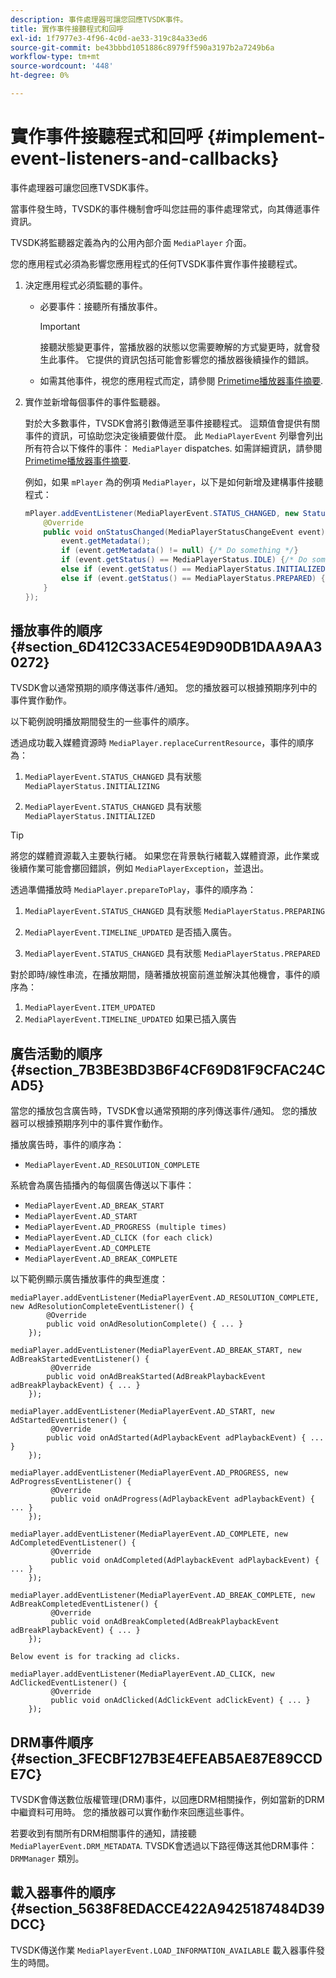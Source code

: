 ```yaml
---
description: 事件處理器可讓您回應TVSDK事件。
title: 實作事件接聽程式和回呼
exl-id: 1f7977e3-4f96-4c0d-ae33-319c84a33ed6
source-git-commit: be43bbbd1051886c8979ff590a3197b2a7249b6a
workflow-type: tm+mt
source-wordcount: '448'
ht-degree: 0%

---
```


# 實作事件接聽程式和回呼  {#implement-event-listeners-and-callbacks}

事件處理器可讓您回應TVSDK事件。

當事件發生時，TVSDK的事件機制會呼叫您註冊的事件處理常式，向其傳遞事件資訊。

TVSDK將監聽器定義為內的公用內部介面 `MediaPlayer` 介面。

您的應用程式必須為影響您應用程式的任何TVSDK事件實作事件接聽程式。

1. 決定應用程式必須監聽的事件。

   * 必要事件：接聽所有播放事件。

      >[!IMPORTANT]
      >
      >接聽狀態變更事件，當播放器的狀態以您需要瞭解的方式變更時，就會發生此事件。 它提供的資訊包括可能會影響您的播放器後續操作的錯誤。

   * 如需其他事件，視您的應用程式而定，請參閱  [Primetime播放器事件摘要](../../android-3x-events-notifications/events-summary/android-3x-events-summary.md).

1. 實作並新增每個事件的事件監聽器。

   對於大多數事件，TVSDK會將引數傳遞至事件接聽程式。 這類值會提供有關事件的資訊，可協助您決定後續要做什麼。 此 `MediaPlayerEvent` 列舉會列出所有符合以下條件的事件： `MediaPlayer` dispatches. 如需詳細資訊，請參閱  [Primetime播放器事件摘要](../../android-3x-events-notifications/events-summary/android-3x-events-summary.md).

   例如，如果 `mPlayer` 為的例項 `MediaPlayer`，以下是如何新增及建構事件接聽程式：

   ```java
   mPlayer.addEventListener(MediaPlayerEvent.STATUS_CHANGED, new StatusChangeEventListener() { 
       @Override 
       public void onStatusChanged(MediaPlayerStatusChangeEvent event) { 
           event.getMetadata(); 
           if (event.getMetadata() != null) {/* Do something */} 
           if (event.getStatus() == MediaPlayerStatus.IDLE) {/* Do something */} 
           else if (event.getStatus() == MediaPlayerStatus.INITIALIZED) {/* Do something */} 
           else if (event.getStatus() == MediaPlayerStatus.PREPARED) {/* Do something */} 
       } 
   }); 
   ```

## 播放事件的順序 {#section_6D412C33ACE54E9D90DB1DAA9AA30272}

TVSDK會以通常預期的順序傳送事件/通知。 您的播放器可以根據預期序列中的事件實作動作。

以下範例說明播放期間發生的一些事件的順序。

透過成功載入媒體資源時 `MediaPlayer.replaceCurrentResource`，事件的順序為：

1. `MediaPlayerEvent.STATUS_CHANGED` 具有狀態 `MediaPlayerStatus.INITIALIZING`

1. `MediaPlayerEvent.STATUS_CHANGED` 具有狀態 `MediaPlayerStatus.INITIALIZED`

>[!TIP]
>
>將您的媒體資源載入主要執行緒。 如果您在背景執行緒載入媒體資源，此作業或後續作業可能會擲回錯誤，例如 `MediaPlayerException`，並退出。

透過準備播放時 `MediaPlayer.prepareToPlay`，事件的順序為：

1. `MediaPlayerEvent.STATUS_CHANGED` 具有狀態 `MediaPlayerStatus.PREPARING`

1. `MediaPlayerEvent.TIMELINE_UPDATED` 是否插入廣告。
1. `MediaPlayerEvent.STATUS_CHANGED` 具有狀態 `MediaPlayerStatus.PREPARED`

對於即時/線性串流，在播放期間，隨著播放視窗前進並解決其他機會，事件的順序為：

1. `MediaPlayerEvent.ITEM_UPDATED`
1. `MediaPlayerEvent.TIMELINE_UPDATED` 如果已插入廣告

## 廣告活動的順序 {#section_7B3BE3BD3B6F4CF69D81F9CFAC24CAD5}

當您的播放包含廣告時，TVSDK會以通常預期的序列傳送事件/通知。 您的播放器可以根據預期序列中的事件實作動作。

播放廣告時，事件的順序為：

* `MediaPlayerEvent.AD_RESOLUTION_COMPLETE`

系統會為廣告插播內的每個廣告傳送以下事件：

* `MediaPlayerEvent.AD_BREAK_START`
* `MediaPlayerEvent.AD_START`
* `MediaPlayerEvent.AD_PROGRESS (multiple times)`
* `MediaPlayerEvent.AD_CLICK (for each click)`
* `MediaPlayerEvent.AD_COMPLETE`
* `MediaPlayerEvent.AD_BREAK_COMPLETE`

以下範例顯示廣告播放事件的典型進度：

```
mediaPlayer.addEventListener(MediaPlayerEvent.AD_RESOLUTION_COMPLETE, new AdResolutionCompleteEventListener() { 
        @Override 
        public void onAdResolutionComplete() { ... } 
    }); 
 
mediaPlayer.addEventListener(MediaPlayerEvent.AD_BREAK_START, new AdBreakStartedEventListener() { 
         @Override 
        public void onAdBreakStarted(AdBreakPlaybackEvent adBreakPlaybackEvent) { ... } 
    }); 
 
mediaPlayer.addEventListener(MediaPlayerEvent.AD_START, new AdStartedEventListener() { 
         @Override 
        public void onAdStarted(AdPlaybackEvent adPlaybackEvent) { ... } 
    }); 
 
mediaPlayer.addEventListener(MediaPlayerEvent.AD_PROGRESS, new AdProgressEventListener() { 
         @Override 
         public void onAdProgress(AdPlaybackEvent adPlaybackEvent) { ... } 
    }); 
 
mediaPlayer.addEventListener(MediaPlayerEvent.AD_COMPLETE, new AdCompletedEventListener() { 
         @Override 
         public void onAdCompleted(AdPlaybackEvent adPlaybackEvent) { ... } 
    }); 
 
mediaPlayer.addEventListener(MediaPlayerEvent.AD_BREAK_COMPLETE, new AdBreakCompletedEventListener() { 
         @Override 
         public void onAdBreakCompleted(AdBreakPlaybackEvent adBreakPlaybackEvent) { ... } 
    }); 
 
Below event is for tracking ad clicks. 
 
mediaPlayer.addEventListener(MediaPlayerEvent.AD_CLICK, new AdClickedEventListener() { 
         @Override 
         public void onAdClicked(AdClickEvent adClickEvent) { ... } 
    });
```

## DRM事件順序 {#section_3FECBF127B3E4EFEAB5AE87E89CCDE7C}

TVSDK會傳送數位版權管理(DRM)事件，以回應DRM相關操作，例如當新的DRM中繼資料可用時。 您的播放器可以實作動作來回應這些事件。

若要收到有關所有DRM相關事件的通知，請接聽 `MediaPlayerEvent.DRM_METADATA`. TVSDK會透過以下路徑傳送其他DRM事件： `DRMManager` 類別。

## 載入器事件的順序 {#section_5638F8EDACCE422A9425187484D39DCC}

TVSDK傳送作業 `MediaPlayerEvent.LOAD_INFORMATION_AVAILABLE` 載入器事件發生的時間。
